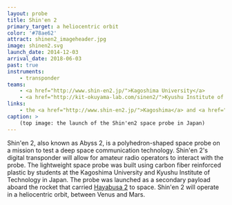```yaml
---
layout: probe
title: Shin'en 2
primary_target: a heliocentric orbit
color: '#78ae62'
attract: shinen2_imageheader.jpg
image: shinen2.svg
launch_date: 2014-12-03
arrival_date: 2018-06-03
past: true
instruments:
    - transponder
teams:
    - <a href="http://www.shin-en2.jp/">Kagoshima University</a>
    - <a href="http://kit-okuyama-lab.com/sinen2/">Kyushu Institute of Technology</a>
links:
    - the <a href="http://www.shin-en2.jp/">Kagoshima</a> and <a href="http://kit-okuyama-lab.com/sinen2/">Kyushu</a> websites for Shin'en 2
caption: >
    (top image: the launch of the Shin'en2 space probe in Japan)
---
```

Shin'en 2, also known as Abyss 2, is a polyhedron-shaped space probe on a mission to test a deep space communication technology. Shin'en 2's digital transponder will allow for amateur radio operators to interact with the probe. The lightweight space probe was built using carbon fiber reinforced plastic by students at the Kagoshima University and Kyushu Institute of Technology in Japan. The probe was launched as a secondary payload aboard the rocket that carried <a href="/hayabusa2/">Hayabusa 2</a> to space. Shin'en 2 will operate in a heliocentric orbit, between Venus and Mars.



